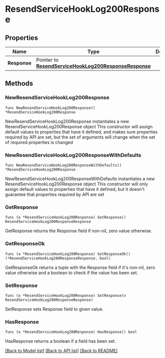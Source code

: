 # ResendServiceHookLog200Response

## Properties

Name | Type | Description | Notes
------------ | ------------- | ------------- | -------------
**Response** | Pointer to [**ResendServiceHookLog200ResponseResponse**](ResendServiceHookLog200ResponseResponse.md) |  | [optional] 

## Methods

### NewResendServiceHookLog200Response

`func NewResendServiceHookLog200Response() *ResendServiceHookLog200Response`

NewResendServiceHookLog200Response instantiates a new ResendServiceHookLog200Response object
This constructor will assign default values to properties that have it defined,
and makes sure properties required by API are set, but the set of arguments
will change when the set of required properties is changed

### NewResendServiceHookLog200ResponseWithDefaults

`func NewResendServiceHookLog200ResponseWithDefaults() *ResendServiceHookLog200Response`

NewResendServiceHookLog200ResponseWithDefaults instantiates a new ResendServiceHookLog200Response object
This constructor will only assign default values to properties that have it defined,
but it doesn't guarantee that properties required by API are set

### GetResponse

`func (o *ResendServiceHookLog200Response) GetResponse() ResendServiceHookLog200ResponseResponse`

GetResponse returns the Response field if non-nil, zero value otherwise.

### GetResponseOk

`func (o *ResendServiceHookLog200Response) GetResponseOk() (*ResendServiceHookLog200ResponseResponse, bool)`

GetResponseOk returns a tuple with the Response field if it's non-nil, zero value otherwise
and a boolean to check if the value has been set.

### SetResponse

`func (o *ResendServiceHookLog200Response) SetResponse(v ResendServiceHookLog200ResponseResponse)`

SetResponse sets Response field to given value.

### HasResponse

`func (o *ResendServiceHookLog200Response) HasResponse() bool`

HasResponse returns a boolean if a field has been set.


[[Back to Model list]](../README.md#documentation-for-models) [[Back to API list]](../README.md#documentation-for-api-endpoints) [[Back to README]](../README.md)


